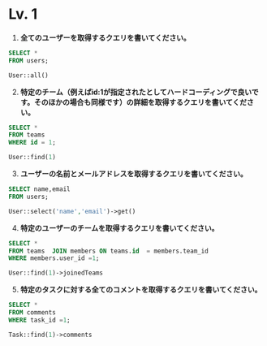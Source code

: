 # Lv. 1

1. **全てのユーザーを取得するクエリを書いてください。**
```sql
SELECT * 
FROM users;
```

```php
User::all()
```
2. **特定のチーム（例えばid:1が指定されたとしてハードコーディングで良いです。そのほかの場合も同様です）の詳細を取得するクエリを書いてください。**
```sql
SELECT * 
FROM teams 
WHERE id = 1;
```
```php
User::find(1)
```
3. **ユーザーの名前とメールアドレスを取得するクエリを書いてください。**
```sql
SELECT name,email  
FROM users;
```
```php
User::select('name','email')->get()
```
4. **特定のユーザーのチームを取得するクエリを書いてください。**
```sql
SELECT * 
FROM teams  JOIN members ON teams.id  = members.team_id  
WHERE members.user_id =1;
```
```php
User::find(1)->joinedTeams
```
5. **特定のタスクに対する全てのコメントを取得するクエリを書いてください。**
```sql
SELECT * 
FROM comments  
WHERE task_id =1;
```
```php
Task::find(1)->comments
```






